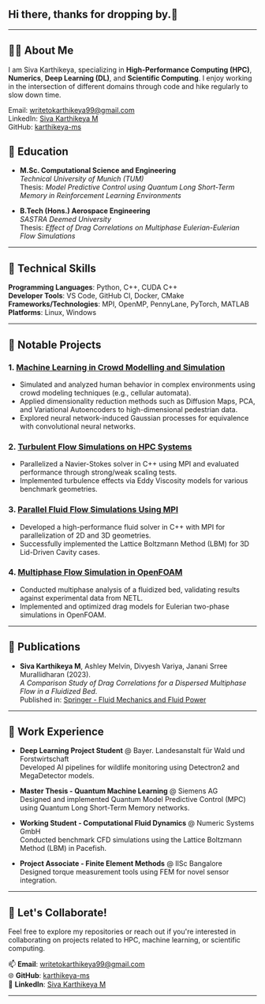 ## Hi there, thanks for dropping by.👋

---

## 👨‍💻 About Me  
I am Siva Karthikeya, specializing in **High-Performance Computing (HPC)**, **Numerics**, **Deep Learning (DL)**, and **Scientific Computing**. I enjoy working in the intersection of different domains through code and hike regularly to slow down time. 


Email: [writetokarthikeya99@gmail.com](mailto:writetokarthikeya99@gmail.com)  
LinkedIn: [Siva Karthikeya M](https://www.linkedin.com/in/siva-karthikeya-m/)  
GitHub: [karthikeya-ms](https://github.com/karthikeya-ms)  



## 🏫 Education  
- **M.Sc. Computational Science and Engineering**  
  *Technical University of Munich (TUM)*  
  Thesis: *Model Predictive Control using Quantum Long Short-Term Memory in Reinforcement Learning Environments*

- **B.Tech (Hons.) Aerospace Engineering**  
  *SASTRA Deemed University*  
  Thesis: *Effect of Drag Correlations on Multiphase Eulerian-Eulerian Flow Simulations*

---

## 🔧 Technical Skills  

**Programming Languages**: Python, C++, CUDA C++  
**Developer Tools**: VS Code, GitHub CI, Docker, CMake
**Frameworks/Technologies**: MPI, OpenMP, PennyLane, PyTorch, MATLAB  
**Platforms**: Linux, Windows  

---

## 🌟 Notable Projects  

### 1. **[Machine Learning in Crowd Modelling and Simulation](https://github.com/karthikeya-ms/ML_in_Crowd_Modelling_and_Simulation)**  
- Simulated and analyzed human behavior in complex environments using crowd modeling techniques (e.g., cellular automata).  
- Applied dimensionality reduction methods such as Diffusion Maps, PCA, and Variational Autoencoders to high-dimensional pedestrian data.  
- Explored neural network-induced Gaussian processes for equivalence with convolutional neural networks.  

### 2. **[Turbulent Flow Simulations on HPC Systems](https://github.com/karthikeya-ms/Turbulent_flow_in_HPC)**  
- Parallelized a Navier-Stokes solver in C++ using MPI and evaluated performance through strong/weak scaling tests.  
- Implemented turbulence effects via Eddy Viscosity models for various benchmark geometries.  

### 3. **[Parallel Fluid Flow Simulations Using MPI](https://github.com/karthikeya-ms/Parallel_fluid_simulations-TUM_CFD_Lab)**  
- Developed a high-performance fluid solver in C++ with MPI for parallelization of 2D and 3D geometries.  
- Successfully implemented the Lattice Boltzmann Method (LBM) for 3D Lid-Driven Cavity cases.  

### 4. **[Multiphase Flow Simulation in OpenFOAM](https://github.com/karthikeya-ms/Fluidized-Bed-OpenFOAM)**  
- Conducted multiphase analysis of a fluidized bed, validating results against experimental data from NETL.  
- Implemented and optimized drag models for Eulerian two-phase simulations in OpenFOAM.

---

## 📝 Publications  

- **Siva Karthikeya M**, Ashley Melvin, Divyesh Variya, Janani Srree Murallidharan (2023).  
  *A Comparison Study of Drag Correlations for a Dispersed Multiphase Flow in a Fluidized Bed*.  
  Published in: [Springer - Fluid Mechanics and Fluid Power](https://link.springer.com/chapter/10.1007/978-981-19-7055-9_80)

---

## 🏢 Work Experience  

- **Deep Learning Project Student** @ Bayer. Landesanstalt für Wald und Forstwirtschaft  
  Developed AI pipelines for wildlife monitoring using Detectron2 and MegaDetector models.  

- **Master Thesis - Quantum Machine Learning** @ Siemens AG  
  Designed and implemented Quantum Model Predictive Control (MPC) using Quantum Long Short-Term Memory networks.  

- **Working Student - Computational Fluid Dynamics** @ Numeric Systems GmbH  
  Conducted benchmark CFD simulations using the Lattice Boltzmann Method (LBM) in Pacefish.  

- **Project Associate - Finite Element Methods** @ IISc Bangalore  
  Designed torque measurement tools using FEM for novel sensor integration.  

---

## 🚀 Let's Collaborate!  

Feel free to explore my repositories or reach out if you're interested in collaborating on projects related to HPC, machine learning, or scientific computing.  

📫 **Email**: [writetokarthikeya99@gmail.com](mailto:writetokarthikeya99@gmail.com)  
🌐 **GitHub**: [karthikeya-ms](https://github.com/karthikeya-ms)  
💼 **LinkedIn**: [Siva Karthikeya M](https://www.linkedin.com/in/siva-karthikeya-m/)  

---

